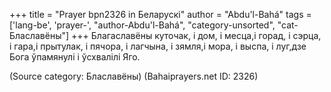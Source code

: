 +++
title = "Prayer bpn2326 in Беларускі"
author = "Abdu'l-Bahá"
tags = ['lang-be', 'prayer-', "author-Abdu'l-Bahá", "category-unsorted", "cat-Блаславёны"]
+++
Благаславёны куточак, і дом, і месца,і горад, і сэрца, і гара,і прытулак, і пячора, і лагчына, і зямля,і мора, і выспа, і луг,дзе Бога ўпамянулі і ўсхвалілі Яго.

(Source category: Блаславёны)
(Bahaiprayers.net ID: 2326)
